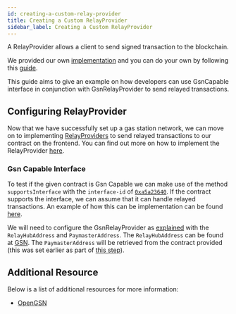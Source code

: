 ```yaml
---
id: creating-a-custom-relay-provider
title: Creating a Custom RelayProvider
sidebar_label: Creating a Custom RelayProvider
---
```


A RelayProvider allows a client to send signed transaction to the blockchain.

We provided our own [implementation](https://github.com/TradeTrust/document-creator-website/pull/76/files#diff-ae839d6f834102d8aaabb1f74fe1acb14ca32a3bee209ed2264f846fcca2679aR15) and you can do your own by following this [guide](https://docs.opengsn.org/tutorials/integration.html#the_user_interface_code).

This guide aims to give an example on how developers can use GsnCapable interface in conjunction with GsnRelayProvider to send relayed transactions.

## Configuring RelayProvider

Now that we have successfully set up a gas station network, we can move on to implementing [RelayProviders](https://docs.opengsn.org/learn/index.html#client) to send relayed transactions to our contract on the frontend. You can find out more on how to implement the RelayProvider [here](https://docs.opengsn.org/tutorials/integration.html#the_user_interface_code).

### Gsn Capable Interface

To test if the given contract is Gsn Capable we can make use of the method `supportsInterface` with the `interface-id` of [`0xa5a23640`](https://github.com/Open-Attestation/document-store/blob/master/contracts/GsnCapable.sol#L10). If the contract supports the interface, we can assume that it can handle relayed transactions. An example of how this can be implementation can be found [here](https://github.com/TradeTrust/document-creator-website/pull/76/files#diff-ae839d6f834102d8aaabb1f74fe1acb14ca32a3bee209ed2264f846fcca2679aR15).

We will need to configure the GsnRelayProvider as [explained](https://docs.opengsn.org/tutorials/integration.html#the_user_interface_code) with the `RelayHubAddress` and `PaymasterAddress`. The `RelayHubAddress` can be found at [GSN](https://docs.opengsn.org/gsn-provider/networks.html). The `PaymasterAddress`
will be retrieved from the contract provided (this was set earlier as part of [this step](./gsn-capable-document-store)).

## Additional Resource

Below is a list of additional resources for more information:

- [OpenGSN](https://docs.opengsn.org/learn/index.html)

